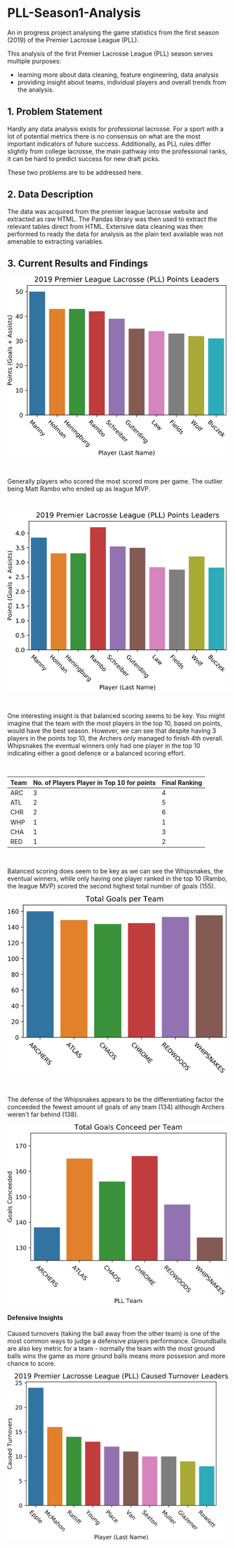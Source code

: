 # PLL-Season1-Analysis
An in progress project analysing the game statistics from the first season (2019) of the Premier Lacrosse League (PLL).

This analysis of the first Premier Lacrosse League (PLL) season serves multiple purposes: 
- learning more about data cleaning, feature engineering, data analysis
- providing insight about teams, individual players and overall trends from the analysis.


## 1. Problem Statement
Hardly any data analysis exists for professional lacrosse. For a sport with a lot of potential metrics there is no consensus on what are the most important indicators of future success. Additionally, as PLL rules differ slightly from college lacrosse, the main pathway into the professional ranks, it can be hard to predict success for new draft picks. 

These two problems are to be addressed here.


## 2. Data Description
The data was acquired from the premier league lacrosse website and extracted as raw HTML. The Pandas library was then used to extract the relevant tables direct from HTML. Extensive data cleaning was then performed to ready the data for analysis as the plain text available was not amenable to extracting variables.

## 3. Current Results and Findings

![2019 Points leaders](img/PointsTopTen.svg)

<br>

Generally players who scored the most scored more per game. The outlier being Matt Rambo who ended up as league MVP.


<br>

![2019 Points Per Game](img/PointsTopTen-points-per-game.svg)

<br>

One interesting insight is that balanced scoring seems to be key. You might imagine that the team with the most players in the top 10, based on points, would have the best season. However, we can see that despite having 3 players in the points top 10, the Archers only managed to finish 4th overall. Whipsnakes the eventual winners only had one player in the top 10 indicating either a good defence or a balanced scoring effort. 

<br>

| Team | No. of Players Player in Top 10 for points | Final Ranking |
|------|----------------------------------------|---------------|
| ARC  | 3                                      | 4             |
| ATL  | 2                                      | 5             |
| CHR  | 2                                      | 6             |
| WHP  | 1                                      | 1             |
| CHA  | 1                                      | 3             |
| RED  | 1                                      | 2             |

<br>

Balanced scoring does seem to be key as we can see the Whipsnakes, the eventual winners, while only having one player ranked in the top 10 (Rambo, the league MVP) scored the second highest total number of goals (155).



![Goals per Team](img/Goals-per-team.svg)

<br>

The defense of the Whipsnakes appears to be the differentiating factor the conceeded the fewest amount of goals of any team (134) although Archers weren't far behind (138).

![Goals Conceeded per team](img/conceeded-per-team.svg)

#### Defensive Insights
Caused turnovers (taking the ball away from the other team) is one of the most common ways to judge a defensive players performance.
Groundballs are also key metric for a team - normally the team with the most ground balls wins the game as more ground balls means more possesion and more chance to score.

![Turovers per Team](img/Caused-Turnovers-per-game.svg)

